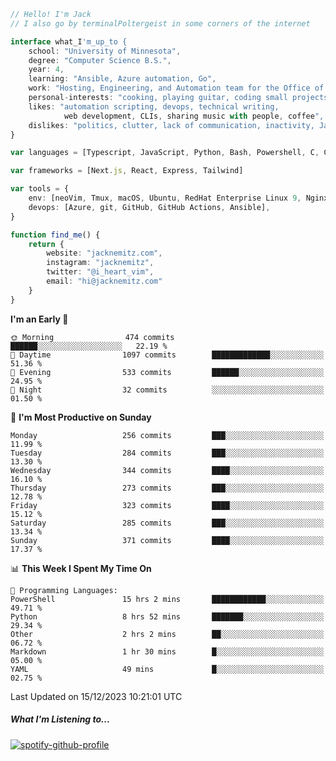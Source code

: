 ```typescript
// Hello! I'm Jack
// I also go by terminalPoltergeist in some corners of the internet

interface what_I'm_up_to {
    school: "University of Minnesota",
    degree: "Computer Science B.S.",
    year: 4,
    learning: "Ansible, Azure automation, Go",
    work: "Hosting, Engineering, and Automation team for the Office of Information Technology at UMN",
    personal-interests: "cooking, playing guitar, coding small projects",
    likes: "automation scripting, devops, technical writing,
            web development, CLIs, sharing music with people, coffee",
    dislikes: "politics, clutter, lack of communication, inactivity, Java",
}

var languages = [Typescript, JavaScript, Python, Bash, Powershell, C, C++, HTML, CSS]

var frameworks = [Next.js, React, Express, Tailwind]

var tools = {
    env: [neoVim, Tmux, macOS, Ubuntu, RedHat Enterprise Linux 9, Nginx, DigitalOcean, Cloudflare],
    devops: [Azure, git, GitHub, GitHub Actions, Ansible],
}

function find_me() {
    return {
        website: "jacknemitz.com",
        instagram: "jacknemitz",
        twitter: "@i_heart_vim",
        email: "hi@jacknemitz.com"
    }
}
```

<!--START_SECTION:waka-->
**I'm an Early 🐤** 

```text
🌞 Morning                474 commits         ██████░░░░░░░░░░░░░░░░░░░   22.19 % 
🌆 Daytime                1097 commits        █████████████░░░░░░░░░░░░   51.36 % 
🌃 Evening                533 commits         ██████░░░░░░░░░░░░░░░░░░░   24.95 % 
🌙 Night                  32 commits          ░░░░░░░░░░░░░░░░░░░░░░░░░   01.50 % 
```
📅 **I'm Most Productive on Sunday** 

```text
Monday                   256 commits         ███░░░░░░░░░░░░░░░░░░░░░░   11.99 % 
Tuesday                  284 commits         ███░░░░░░░░░░░░░░░░░░░░░░   13.30 % 
Wednesday                344 commits         ████░░░░░░░░░░░░░░░░░░░░░   16.10 % 
Thursday                 273 commits         ███░░░░░░░░░░░░░░░░░░░░░░   12.78 % 
Friday                   323 commits         ████░░░░░░░░░░░░░░░░░░░░░   15.12 % 
Saturday                 285 commits         ███░░░░░░░░░░░░░░░░░░░░░░   13.34 % 
Sunday                   371 commits         ████░░░░░░░░░░░░░░░░░░░░░   17.37 % 
```


📊 **This Week I Spent My Time On** 

```text
💬 Programming Languages: 
PowerShell               15 hrs 2 mins       ████████████░░░░░░░░░░░░░   49.71 % 
Python                   8 hrs 52 mins       ███████░░░░░░░░░░░░░░░░░░   29.34 % 
Other                    2 hrs 2 mins        ██░░░░░░░░░░░░░░░░░░░░░░░   06.72 % 
Markdown                 1 hr 30 mins        █░░░░░░░░░░░░░░░░░░░░░░░░   05.00 % 
YAML                     49 mins             █░░░░░░░░░░░░░░░░░░░░░░░░   02.75 % 
```


 Last Updated on 15/12/2023 10:21:01 UTC
<!--END_SECTION:waka-->

##### What I'm Listening to...

[![spotify-github-profile](https://spotify-github-profile.vercel.app/api/view?uid=jack.nemitz&cover_image=true&show_offline=true&bar_color=53b14f&bar_color_cover=false&background_color=121212FF)](https://spotify-github-profile.vercel.app/api/view?uid=jack.nemitz&redirect=true)

